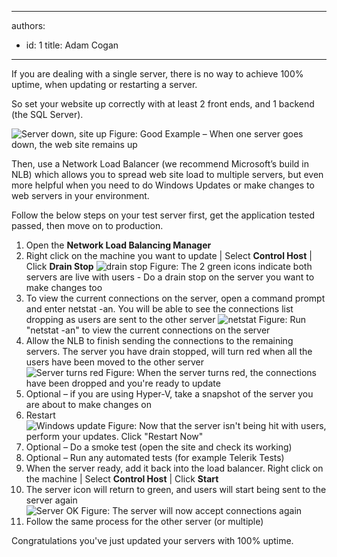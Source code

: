 

---
authors:
  - id: 1
    title: Adam Cogan
---




<span class='intro'> <p>If you are dealing with a single server, there is no way to achieve 100% uptime, when updating or restarting a server.<br></p>
<p>So set your website up correctly with at least 2 front ends, and 1 backend (the SQL Server).</p>
 </span>

<img src="/PublishingImages/Server-down-Site-up.jpg" alt="Server down, site up" class="ms-rteCustom-ImageArea" /> <span class="ms-rteCustom-FigureGood">Figure&#58; Good Example – When one server goes down, the web site remains up</span>
<p>Then, use a Network Load Balancer (we recommend Microsoft’s build in NLB) which allows you to spread web site load to multiple servers, but even more helpful when you need to do Windows Updates or make changes to web servers in your environment.</p>
 
<p>Follow the below steps on your test server first, get the application tested passed, then move on to production.</p>
<ol>
<li>Open the <strong>Network Load Balancing Manager</strong></li>
<li>Right click on the machine you want to update | Select <strong>Control Host</strong> | Click <strong>Drain Stop</strong> <img src="/PublishingImages/Server-drainstop.jpg" alt="drain stop" class="ms-rteCustom-ImageArea" /> <span class="ms-rteCustom-FigureNormal">Figure&#58; The 2 green icons indicate both servers are live with users - Do a drain stop on the server you want to make changes too </span>
</li>
<li>To view the current connections on the server, open a command prompt and enter netstat -an. You will be able to see the connections list dropping as users are sent to the other server <img src="/PublishingImages/Server-netstat.jpg" alt="netstat" class="ms-rteCustom-ImageArea" /> <span class="ms-rteCustom-FigureNormal">Figure&#58; Run &quot;netstat -an&quot; to view the current connections on the server</span></li>
<li>Allow the NLB to finish sending the connections to the remaining servers. The server you have drain stopped, will turn red when all the users have been moved to the other server​<br>
<img src="/PublishingImages/Server-red.jpg" alt="Server turns red" class="ms-rteCustom-ImageArea" /> <span class="ms-rteCustom-FigureNormal">Figure&#58; When the server turns red, the connections have been dropped and you're ready to update</span>
</li>
<li>Optional – if you are using Hyper-V, take a snapshot of the server you are about to make changes on</li>
<li>Restart</li>
<img src="/PublishingImages/Server-restart.jpg" alt="Windows update" class="ms-rteCustom-ImageArea" /> <span class="ms-rteCustom-FigureNormal">Figure&#58; Now that the server isn't being hit with users, perform your updates. Click &quot;Restart Now&quot;</span>
<li>Optional – Do a smoke test (open the site and check its working)</li>
<li>Optional – Run any automated tests (for example Telerik Tests)</li>
<li>When the server ready, add it back into the load balancer. Right click on the machine | Select <strong>Control Host</strong> | Click <strong>Start</strong></li>
<li>The server icon will return to green, and users will start being sent to the server again</li>
<img src="/PublishingImages/Server-green.jpg" alt="Server OK" class="ms-rteCustom-ImageArea" /> <span class="ms-rteCustom-FigureNormal">Figure&#58; The server will now accept connections again</span>
<li>Follow the same process for the other server (or multiple)</li>
</ol>
<p>Congratulations you've just updated your servers with 100% uptime.</p>




